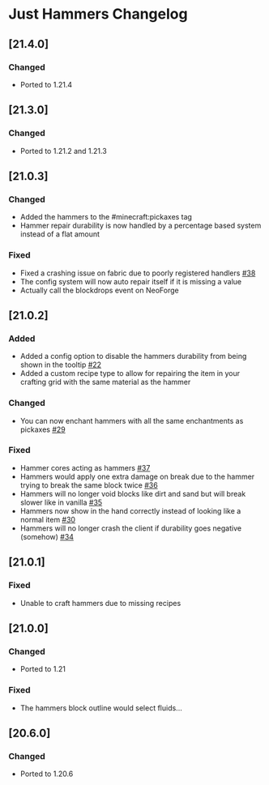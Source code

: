 # Just Hammers Changelog

## [21.4.0]

### Changed

- Ported to 1.21.4

## [21.3.0]

### Changed

- Ported to 1.21.2 and 1.21.3 

## [21.0.3]

### Changed

- Added the hammers to the #minecraft:pickaxes tag
- Hammer repair durability is now handled by a percentage based system instead of a flat amount

### Fixed 

- Fixed a crashing issue on fabric due to poorly registered handlers [#38](https://github.com/nanite/JustHammers/issues/38)
- The config system will now auto repair itself if it is missing a value
- Actually call the blockdrops event on NeoForge

## [21.0.2]

### Added

- Added a config option to disable the hammers durability from being shown in the tooltip [#22](https://github.com/nanite/JustHammers/issues/22)
- Added a custom recipe type to allow for repairing the item in your crafting grid with the same material as the hammer

### Changed

- You can now enchant hammers with all the same enchantments as pickaxes [#29](https://github.com/nanite/JustHammers/issues/29)

### Fixed

- Hammer cores acting as hammers [#37](https://github.com/nanite/JustHammers/issues/37)
- Hammers would apply one extra damage on break due to the hammer trying to break the same block twice [#36](https://github.com/nanite/JustHammers/issues/36)
- Hammers will no longer void blocks like dirt and sand but will break slower like in vanilla [#35](https://github.com/nanite/JustHammers/issues/35)
- Hammers now show in the hand correctly instead of looking like a normal item [#30](https://github.com/nanite/JustHammers/issues/30)
- Hammers will no longer crash the client if durability goes negative (somehow) [#34](https://github.com/nanite/JustHammers/issues/34)

## [21.0.1]

### Fixed

- Unable to craft hammers due to missing recipes

## [21.0.0]

### Changed

- Ported to 1.21

### Fixed

- The hammers block outline would select fluids...

## [20.6.0]

### Changed

- Ported to 1.20.6
